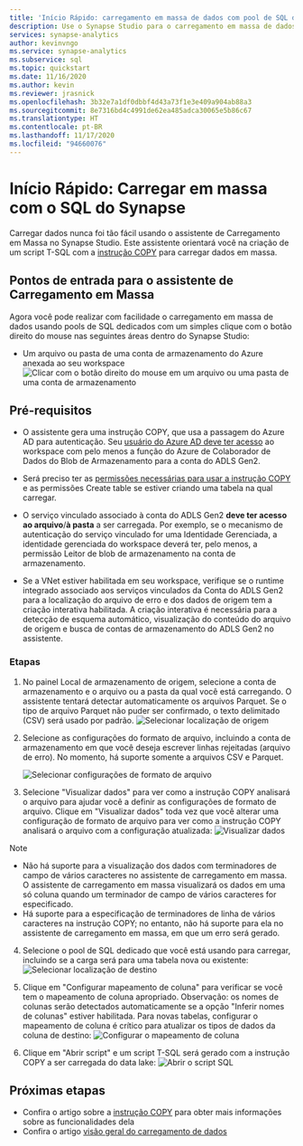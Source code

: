 ```yaml
---
title: 'Início Rápido: carregamento em massa de dados com pool de SQL dedicado'
description: Use o Synapse Studio para o carregamento em massa de dados no pool de SQL dedicado do Azure Synapse Analytics.
services: synapse-analytics
author: kevinvngo
ms.service: synapse-analytics
ms.subservice: sql
ms.topic: quickstart
ms.date: 11/16/2020
ms.author: kevin
ms.reviewer: jrasnick
ms.openlocfilehash: 3b32e7a1df0dbbf4d43a73f1e3e409a904ab88a3
ms.sourcegitcommit: 8e7316bd4c4991de62ea485adca30065e5b86c67
ms.translationtype: HT
ms.contentlocale: pt-BR
ms.lasthandoff: 11/17/2020
ms.locfileid: "94660076"
---
```

# <a name="quickstart-bulk-loading-with-synapse-sql"></a>Início Rápido: Carregar em massa com o SQL do Synapse

Carregar dados nunca foi tão fácil usando o assistente de Carregamento em Massa no Synapse Studio. Este assistente orientará você na criação de um script T-SQL com a [instrução COPY](/sql/t-sql/statements/copy-into-transact-sql?view=azure-sqldw-latest&preserve-view=true) para carregar dados em massa. 

## <a name="entry-points-to-the-bulk-load-wizard"></a>Pontos de entrada para o assistente de Carregamento em Massa

Agora você pode realizar com facilidade o carregamento em massa de dados usando pools de SQL dedicados com um simples clique com o botão direito do mouse nas seguintes áreas dentro do Synapse Studio:

- Um arquivo ou pasta de uma conta de armazenamento do Azure anexada ao seu workspace ![Clicar com o botão direito do mouse em um arquivo ou uma pasta de uma conta de armazenamento](./sql/media/bulk-load/bulk-load-entry-point-0.png)

## <a name="prerequisites"></a>Pré-requisitos

- O assistente gera uma instrução COPY, que usa a passagem do Azure AD para autenticação. Seu [usuário do Azure AD deve ter acesso](
./sql-data-warehouse/quickstart-bulk-load-copy-tsql-examples.md#d-azure-active-directory-authentication) ao workspace com pelo menos a função do Azure de Colaborador de Dados do Blob de Armazenamento para a conta do ADLS Gen2. 

- Será preciso ter as [permissões necessárias para usar a instrução COPY](/sql/t-sql/statements/copy-into-transact-sql?view=azure-sqldw-latest&preserve-view=true#permissions) e as permissões Create table se estiver criando uma tabela na qual carregar.

- O serviço vinculado associado à conta do ADLS Gen2 **deve ter acesso ao arquivo**/**à pasta** a ser carregada. Por exemplo, se o mecanismo de autenticação do serviço vinculado for uma Identidade Gerenciada, a identidade gerenciada do workspace deverá ter, pelo menos, a permissão Leitor de blob de armazenamento na conta de armazenamento.

- Se a VNet estiver habilitada em seu workspace, verifique se o runtime integrado associado aos serviços vinculados da Conta do ADLS Gen2 para a localização do arquivo de erro e dos dados de origem tem a criação interativa habilitada. A criação interativa é necessária para a detecção de esquema automático, visualização do conteúdo do arquivo de origem e busca de contas de armazenamento do ADLS Gen2 no assistente.

### <a name="steps"></a>Etapas

1. No painel Local de armazenamento de origem, selecione a conta de armazenamento e o arquivo ou a pasta da qual você está carregando. O assistente tentará detectar automaticamente os arquivos Parquet. Se o tipo de arquivo Parquet não puder ser confirmado, o texto delimitado (CSV) será usado por padrão. 
   ![Selecionar localização de origem](./sql/media/bulk-load/bulk-load-source-location.png)

2. Selecione as configurações do formato de arquivo, incluindo a conta de armazenamento em que você deseja escrever linhas rejeitadas (arquivo de erro). No momento, há suporte somente a arquivos CSV e Parquet.

    ![Selecionar configurações de formato de arquivo](./sql/media/bulk-load/bulk-load-file-format-settings.png)

3. Selecione "Visualizar dados" para ver como a instrução COPY analisará o arquivo para ajudar você a definir as configurações de formato de arquivo. Clique em "Visualizar dados" toda vez que você alterar uma configuração de formato de arquivo para ver como a instrução COPY analisará o arquivo com a configuração atualizada: ![Visualizar dados](./sql/media/bulk-load/bulk-load-file-format-settings-preview-data.png) 

> [!NOTE]  
>
> - Não há suporte para a visualização dos dados com terminadores de campo de vários caracteres no assistente de carregamento em massa. O assistente de carregamento em massa visualizará os dados em uma só coluna quando um terminador de campo de vários caracteres for especificado. 
> - Há suporte para a especificação de terminadores de linha de vários caracteres na instrução COPY; no entanto, não há suporte para ela no assistente de carregamento em massa, em que um erro será gerado.

4. Selecione o pool de SQL dedicado que você está usando para carregar, incluindo se a carga será para uma tabela nova ou existente: ![Selecionar localização de destino](./sql/media/bulk-load/bulk-load-target-location.png)

5. Clique em "Configurar mapeamento de coluna" para verificar se você tem o mapeamento de coluna apropriado. Observação: os nomes de colunas serão detectados automaticamente se a opção "Inferir nomes de colunas" estiver habilitada. Para novas tabelas, configurar o mapeamento de coluna é crítico para atualizar os tipos de dados da coluna de destino: ![Configurar o mapeamento de coluna](./sql/media/bulk-load/bulk-load-target-location-column-mapping.png)

6. Clique em "Abrir script" e um script T-SQL será gerado com a instrução COPY a ser carregada do data lake: ![Abrir o script SQL](./sql/media/bulk-load/bulk-load-target-final-script.png)

## <a name="next-steps"></a>Próximas etapas

- Confira o artigo sobre a [instrução COPY](/sql/t-sql/statements/copy-into-transact-sql?view=azure-sqldw-latest&preserve-view=true#syntax) para obter mais informações sobre as funcionalidades dela
- Confira o artigo [visão geral do carregamento de dados](./sql-data-warehouse/design-elt-data-loading.md#what-is-elt)
